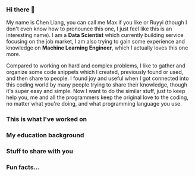 ### Hi there 👋

My name is Chen Liang, you can call me Max if you like or Ruyyi (though I don't even know how to pronounce this one, I just feel like this is an interesting name). I am a **Data Scientist** which currently building service focusing on the job market, I am also trying to gain some experience and knowledge on **Machine Learning Engineer**, which I actually loves this one more.

Compared to working on hard and complex problems, I like to gather and organize some code snippets which I created, previously found or used, and then share to people. I found joy and useful when I got connected into this coding world by many people trying to share their knowledge, though it's super easy and simple. Now I want to do the similar stuff, just to keep help you, me and all the programmers keep the original love to the coding, no matter what you're doing, and what programming language you use. 

### This is what I've worked on


### My education background


### Stuff to share with you


### Fun facts...

<!--
**ruyyi0323/ruyyi0323** is a ✨ _special_ ✨ repository because its `README.md` (this file) appears on your GitHub profile.

Here are some ideas to get you started:

- 🔭 I’m currently working on ...
- 🌱 I’m currently learning ...
- 👯 I’m looking to collaborate on ...
- 🤔 I’m looking for help with ...
- 💬 Ask me about ...
- 📫 How to reach me: ...
- 😄 Pronouns: ...
- ⚡ Fun fact: ...
-->
